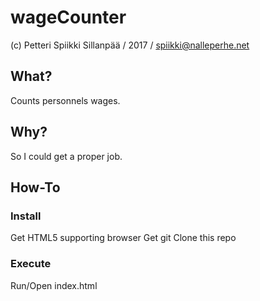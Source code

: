 # wageCounter
(c) Petteri Spiikki Sillanpää / 2017 / spiikki@nalleperhe.net

## What?

Counts personnels wages.

## Why?

So I could get a proper job.

## How-To

### Install

Get HTML5 supporting browser
Get git
Clone this repo

### Execute

Run/Open index.html
